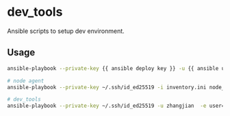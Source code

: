 # dev_tools

Ansible scripts to setup dev environment.

## Usage

```bash
ansible-playbook --private-key {{ ansible deploy key }} -u {{ ansible user }} -i inventory.ini site.yaml -vvv

# node agent
ansible-playbook --private-key ~/.ssh/id_ed25519 -i inventory.ini node_agent.yml -vvv

# dev_tools
ansible-playbook --private-key ~/.ssh/id_ed25519 -u zhangjian  -e user=zhangjian  -i inventory.ini dev_tools.yml -vvv
```

